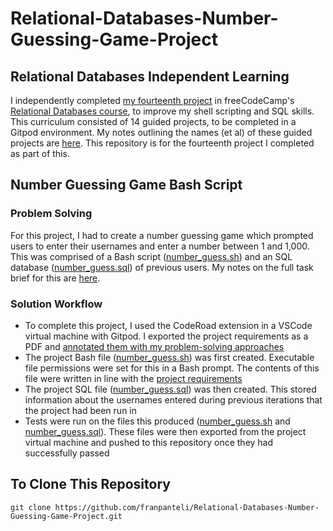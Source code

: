 # Relational-Databases-Number-Guessing-Game-Project
## Relational Databases Independent Learning
I independently completed [my fourteenth project](https://freecodecamp.org/learn/relational-database/build-a-number-guessing-game-project/build-a-number-guessing-game) in freeCodeCamp's [Relational Databases course](https://www.freecodecamp.org/learn/relational-database/), to improve my shell scripting and SQL skills. This curriculum consisted of 14 guided projects, to be completed in a Gitpod environment. My notes outlining the names (et al) of these guided projects are [here](https://github.com/franpanteli/14--Relational-Databases-Number-Guessing-Game-Project/blob/main/0%20relational-databases-course-overview.txt). This repository is for the fourteenth project I completed as part of this.

## Number Guessing Game Bash Script
### Problem Solving
For this project, I had to create a number guessing game which prompted users to enter their usernames and enter a number between 1 and 1,000. This was comprised of a Bash script ([number_guess.sh](https://github.com/franpanteli/Relational-Databases-Number-Guessing-Game-Project/blob/main/number_guess.sh)) and an SQL database ([number_guess.sql](https://github.com/franpanteli/Relational-Databases-Number-Guessing-Game-Project/blob/main/number_guess.sql)) of previous users. My notes on the full task brief for this are [here](https://github.com/franpanteli/14--Relational-Databases-Number-Guessing-Game-Project/blob/main/1%20project-task-notes.txt). 

### Solution Workflow 
- To complete this project, I used the CodeRoad extension in a VSCode virtual machine with Gitpod. I exported the project requirements as a PDF and [annotated them with my problem-solving approaches](https://github.com/franpanteli/Relational-Databases-Number-Guessing-Game-Project/blob/main/Task%20Challenge%20Notes.pdf)
- The project Bash file ([number_guess.sh](https://github.com/franpanteli/Relational-Databases-Number-Guessing-Game-Project/blob/main/number_guess.sh)) was first created. Executable file permissions were set for this in a Bash prompt. The contents of this file were written in line with the [project requirements](https://github.com/franpanteli/Relational-Databases-Number-Guessing-Game-Project/blob/main/Task%20Challenge%20Notes.pdf)
- The project SQL file ([number_guess.sql](https://github.com/franpanteli/Relational-Databases-Number-Guessing-Game-Project/blob/main/number_guess.sql)) was then created. This stored information about the usernames entered during previous iterations that the project had been run in
- Tests were run on the files this produced ([number_guess.sh](https://github.com/franpanteli/Relational-Databases-Number-Guessing-Game-Project/blob/main/number_guess.sh) and [number_guess.sql](https://github.com/franpanteli/Relational-Databases-Number-Guessing-Game-Project/blob/main/number_guess.sql)). These files were then exported from the project virtual machine and pushed to this repository once they had successfully passed 

## To Clone This Repository
```
git clone https://github.com/franpanteli/Relational-Databases-Number-Guessing-Game-Project.git
```
